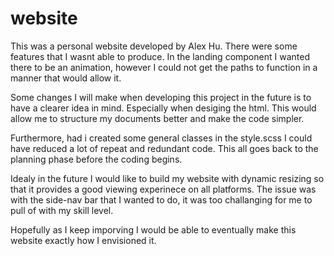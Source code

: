 # website

This was a personal website developed by Alex Hu. There were some features that I wasnt able to produce. In the landing component I wanted there to be an animation, however I could not get the paths to function in a manner that would allow it. 

Some changes I will make when developing this project in the future is to have a clearer idea in mind. Especially when desiging the html. This would allow me to structure my documents better and make the code simpler.

Furthermore, had i created some general classes in the style.scss I could have reduced a lot of repeat and redundant code. This all goes back to the planning phase before the coding begins.

Idealy in the future I would like to build my website with dynamic resizing so that it provides a good viewing experinece on all platforms. The issue was with the side-nav bar that I wanted to do, it was too challanging for me to pull of with my skill level. 

Hopefully as I keep imporving I would be able to eventually make this website exactly how I envisioned it. 